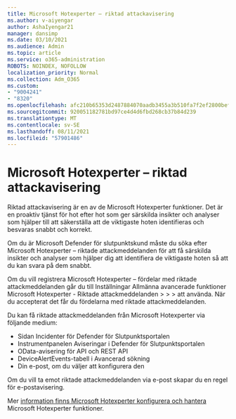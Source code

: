 ```yaml
---
title: Microsoft Hotexperter – riktad attackavisering
ms.author: v-aiyengar
author: AshaIyengar21
manager: dansimp
ms.date: 03/10/2021
ms.audience: Admin
ms.topic: article
ms.service: o365-administration
ROBOTS: NOINDEX, NOFOLLOW
localization_priority: Normal
ms.collection: Adm_O365
ms.custom:
- "9004241"
- "8320"
ms.openlocfilehash: afc210b65353d2487884070aadb3455a3b510fa7f2ef2800bef31cb77a5f1751
ms.sourcegitcommit: 920051182781bd97ce4d4d6fbd268cb37b84d239
ms.translationtype: MT
ms.contentlocale: sv-SE
ms.lasthandoff: 08/11/2021
ms.locfileid: "57901486"
---
```

# <a name="microsoft-threat-experts---targeted-attack-notification"></a>Microsoft Hotexperter – riktad attackavisering

Riktad attackavisering är en av de Microsoft Hotexperter funktioner. Det är en proaktiv tjänst för hot efter hot som ger särskilda insikter och analyser som hjälper till att säkerställa att de viktigaste hoten identifieras och besvaras snabbt och korrekt.

Om du är Microsoft Defender för slutpunktskund måste du söka efter Microsoft Hotexperter – riktade attackmeddelanden för att få särskilda insikter och analyser som hjälper dig att identifiera de viktigaste hoten så att du kan svara på dem snabbt.

Om du vill registrera Microsoft Hotexperter – fördelar med riktade attackmeddelanden går du till Inställningar Allmänna avancerade funktioner Microsoft Hotexperter - Riktade attackmeddelanden  >    >    >   att använda. När du accepterat det får du fördelarna med riktade attackmeddelanden.

Du kan få riktade attackmeddelanden från Microsoft Hotexperter via följande medium:

- Sidan Incidenter för Defender för Slutpunktsportalen
- Instrumentpanelen Aviseringar i Defender för Slutpunktsportalen
- OData-avisering för API och REST API
- DeviceAlertEvents-tabell i Avancerad sökning
- Din e-post, om du väljer att konfigurera den

Om du vill ta emot riktade attackmeddelanden via e-post skapar du en regel för e-postavisering. 

Mer [information finns Microsoft Hotexperter konfigurera och hantera](https://docs.microsoft.com/windows/security/threat-protection/microsoft-defender-atp/configure-microsoft-threat-experts) Microsoft Hotexperter funktioner.
